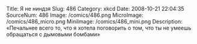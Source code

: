 Title: Я не ниндзя 
Slug: 486 
Category: xkcd 
Date: 2008-10-21 22:04:35 
SourceNum: 486 
Image: /comics/486.png 
MicroImage: /comics/486_micro.png 
MiniImage: /comics/486_mini.png 
Description: «Печальнее всего то, что я хотела поговорить о том, что ты не умеешь обращаться с дымовыми бомбами» 

